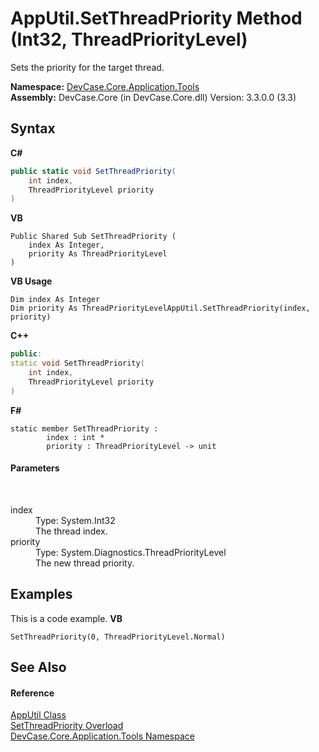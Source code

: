 # AppUtil.SetThreadPriority Method (Int32, ThreadPriorityLevel)
 

Sets the priority for the target thread.

**Namespace:**&nbsp;<a href="N_DevCase_Core_Application_Tools">DevCase.Core.Application.Tools</a><br />**Assembly:**&nbsp;DevCase.Core (in DevCase.Core.dll) Version: 3.3.0.0 (3.3)

## Syntax

**C#**<br />
``` C#
public static void SetThreadPriority(
	int index,
	ThreadPriorityLevel priority
)
```

**VB**<br />
``` VB
Public Shared Sub SetThreadPriority ( 
	index As Integer,
	priority As ThreadPriorityLevel
)
```

**VB Usage**<br />
``` VB Usage
Dim index As Integer
Dim priority As ThreadPriorityLevelAppUtil.SetThreadPriority(index, priority)
```

**C++**<br />
``` C++
public:
static void SetThreadPriority(
	int index, 
	ThreadPriorityLevel priority
)
```

**F#**<br />
``` F#
static member SetThreadPriority : 
        index : int * 
        priority : ThreadPriorityLevel -> unit 

```


#### Parameters
&nbsp;<dl><dt>index</dt><dd>Type: System.Int32<br />The thread index.</dd><dt>priority</dt><dd>Type: System.Diagnostics.ThreadPriorityLevel<br />The new thread priority.</dd></dl>

## Examples
This is a code example. 
**VB**<br />
``` VB
SetThreadPriority(0, ThreadPriorityLevel.Normal)
```


## See Also


#### Reference
<a href="T_DevCase_Core_Application_Tools_AppUtil">AppUtil Class</a><br /><a href="Overload_DevCase_Core_Application_Tools_AppUtil_SetThreadPriority">SetThreadPriority Overload</a><br /><a href="N_DevCase_Core_Application_Tools">DevCase.Core.Application.Tools Namespace</a><br />